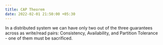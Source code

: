 ```yaml
---
title: CAP Theorem
date: 2022-02-01 21:50:00 +05:30
---
```


In a distributed system we can have only two out of the three guarantees across as write/read pairs: Consistency, Availability, and Partition Tolerance - one of them must be sacrificed.
